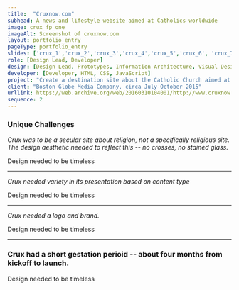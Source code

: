```yaml
---
title:  "Cruxnow.com"
subhead: A news and lifestyle website aimed at Catholics worldwide
image: crux_fp_one
imageAlt: Screenshot of cruxnow.com
layout: portfolio_entry
pageType: portfolio_entry
slides: ['crux_1','crux_2','crux_3','crux_4','crux_5','crux_6', 'crux_7','crux_8', 'crux_9', 'crux_10', 'crux_11', 'crux_12', 'crux_13']
role: [Design Lead, Developer]
design: [Design Lead, Prototypes, Information Architecture, Visual Design, Typography, Logo Design]
developer: [Developer, HTML, CSS, JavaScript]
project: "Create a destination site about the Catholic Church aimed at members in the United States and elsewhere. It would have news, opinion and lifestyle news, advice and features with a distinctly Catholic bent."
client: "Boston Globe Media Company, circa July-October 2015"
urllink: https://web.archive.org/web/20160310104001/http://www.cruxnow.com/
sequence: 2
---
```


### Unique Challenges 

*Crux was to be a secular site about religion, not a specifically religious site. The design aesthetic needed to reflect this -- no crosses, no stained glass.*

Design needed to be timeless

____

*Crux needed variety in its presentation based on content type*

Design needed to be timeless

____

*Crux needed a logo and brand.*

Design needed to be timeless

____

### Crux had a short gestation perioid -- about four months from kickoff to launch.

Design needed to be timeless



<!-- 
Varied presentations
I made a modular design that allowed me to pull out a component and swap in another quickly across all pages on the site or to build multiple versions of pages.



### Unique challenges
The site was built on a short schedule for a fall launch. We worked with an offshore developer for Wordpress integration and engineering. 

### Opportunities
The site was to be a news and lifestyle site in the vein of a secular news site — no crosses, no stained glass. We had a budget to work with, a rarity in the in the “can you get it for free somehow?” World of news design. The site’s audience goals also meant it was a unique brand that could be set apart from the parent company’s news verticals. 

### What went well
The site launched on time. 

### What I learned
Xxxx

### Interesting factoids
I was asked to not use the color  hex value `#666 `after someone spotted it in the source code.
The 404 screen featured the prayer of St. Anthony, the patron saint of lost items. -->
<!-- 
### Where is it now?
Crux was launched with no real business plan or market research. Many of its ambitious goals — the Vox Populi section — failed to resonate. “Catholics” in and of themselves are not a market segment, so targeted advertising was not successful. Eventually the site was sold to the Knights of Columbus, who redesigned the site. However, my logo is still in use.  -->


